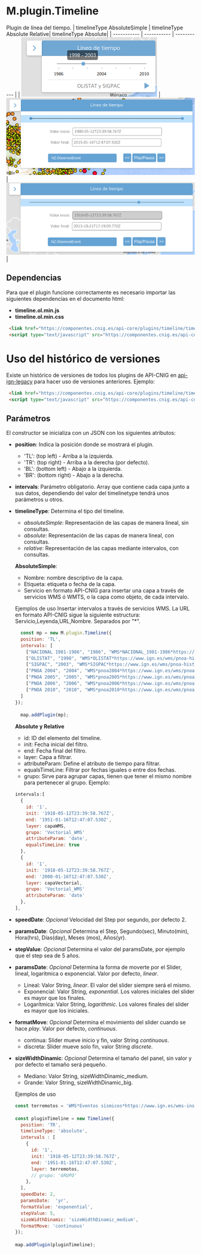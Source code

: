 # M.plugin.Timeline

Plugin de línea del tiempo.
| timelineType AbsoluteSimple  | timelineType Absolute Relative| timelineType Absolute|
| ----------- | ----------- | ----------- |
| ![Timeline Básico](./img/timeline_img.png "Timeline Básico")     | ![Timeline Dinámico](./img/timeline_imgDinamic.png "Timeline Dinámico")      | ![Timeline Absoluto](./img/timeline_imgDinamic2.png "Timeline Absoluto")      |


## Dependencias

Para que el plugin funcione correctamente es necesario importar las siguientes dependencias en el documento html:

- **timeline.ol.min.js**
- **timeline.ol.min.css**


```html
 <link href="https://componentes.cnig.es/api-core/plugins/timeline/timeline.ol.min.css" rel="stylesheet" />
 <script type="text/javascript" src="https://componentes.cnig.es/api-core/plugins/timeline/timeline.ol.min.js"></script>
```

# Uso del histórico de versiones

Existe un histórico de versiones de todos los plugins de API-CNIG en [api-ign-legacy](https://github.com/IGN-CNIG/API-CNIG/tree/master/api-ign-legacy/plugins) para hacer uso de versiones anteriores.
Ejemplo:
```html
 <link href="https://componentes.cnig.es/api-core/plugins/timeline/timeline-1.0.0.ol.min.css" rel="stylesheet" />
 <script type="text/javascript" src="https://componentes.cnig.es/api-core/plugins/timeline/timeline-1.0.0.ol.min.js"></script>
```

## Parámetros


El constructor se inicializa con un JSON con los siguientes atributos:

- **position**: Indica la posición donde se mostrará el plugin.
  - 'TL': (top left) - Arriba a la izquierda.
  - 'TR': (top right) - Arriba a la derecha (por defecto).
  - 'BL': (bottom left) - Abajo a la izquierda.
  - 'BR': (bottom right) - Abajo a la derecha.

- **intervals**: Parámetro obligatorio. Array que contiene cada capa junto a sus datos, dependiendo del valor del timelinetype tendrá unos parámetros u otros.

- **timelineType**: Determina el tipo del timeline.
  - _absoluteSimple_: Representación de las capas de manera lineal, sin consultas.
  - _absolute_: Representación de las capas de manera lineal, con consultas.
  - _relative_: Representación de las capas mediante intervalos, con consultas.

  **AbsoluteSimple**: 
  - Nombre: nombre descriptivo de la capa.
  - Etiqueta: etiqueta o fecha de la capa.
  - Servicio en formato API-CNIG para insertar una capa a través de servicios WMS ó WMTS, o la capa como objeto, de cada intervalo.
  
  Ejemplos de uso
  Insertar intervalos a través de servicios WMS. La URL en formato API-CNIG sigue la siguiente estructura: Servicio,Leyenda,URL,Nombre. Separados por "*".
  ```javascript
    const mp = new M.plugin.Timeline({
    position: 'TL',
    intervals: [
      ["NACIONAL 1981-1986", "1986", "WMS*NACIONAL_1981-1986*https://www.ign.es/wms/pnoa-historico*NACIONAL_1981-1986"],
      ["OLISTAT", "1998", "WMS*OLISTAT*https://www.ign.es/wms/pnoa-historico*OLISTAT"],
      ["SIGPAC", "2003", "WMS*SIGPAC*https://www.ign.es/wms/pnoa-historico*SIGPAC"],
      ["PNOA 2004", "2004", "WMS*pnoa2004*https://www.ign.es/wms/pnoa-historico*pnoa2004"],
      ["PNOA 2005", "2005", "WMS*pnoa2005*https://www.ign.es/wms/pnoa-historico*pnoa2005"],
      ["PNOA 2006", "2006", "WMS*pnoa2006*https://www.ign.es/wms/pnoa-historico*pnoa2006"],
      ["PNOA 2010", "2010", "WMS*pnoa2010*https://www.ign.es/wms/pnoa-historico*pnoa2010"]
    ]
  });

    map.addPlugin(mp);
  ```

  **Absolute y Relative**
  - id: ID del elemento del timeline.
  - init: Fecha inicial del filtro.
  - end: Fecha final del filtro.
  - layer: Capa a filtrar.
  - attributeParam: Define el atributo de tiempo para filtrar.
  - equalsTimeLine: Filtrar por fechas iguales o entre dos fechas. 
  - grupo: Sirve para agrupar capas, tienen que tener el mismo nombre para pertenecer al grupo. Ejemplo:
  ```javascript
  intervals:[
    {
      id: '1',
      init: '1918-05-12T23:39:58.767Z',
      end: '1951-01-16T12:47:07.530Z',
      layer: capaWMS,
      grupo: 'Vectorial_WMS'
      attributeParam: 'date',
      equalsTimeLine: true
    },
    {
      id: '1',
      init: '1918-05-12T23:39:58.767Z',
      end: '2000-01-16T12:47:07.530Z',
      layer: capaVectorial,
      grupo: 'Vectorial_WMS'
      attributeParam: 'date'
    },
  ],
  ```
- **speedDate**: _Opcional_ Velocidad del Step por segundo, por defecto 2.
- **paramsDate**: _Opcional_ Determina el Step, Segundo(sec), Minuto(min), Hora(hrs), Días(day), Meses (mos), Años(yr).
- **stepValue**: _Opcional_ Determina el valor del paramsDate, por ejemplo que el step sea de 5 años. 
- **paramsDate**: _Opcional_  Determina la forma de moverte por el Slider, lineal, logarítmica o exponencial. Valor por defecto, _linear_.
  - Lineal: Valor String, _linear_. El valor del slider siempre será el mismo.
  - Exponencial: Valor String, _exponential_. Los valores iniciales del slider es mayor que los finales.
  - Logarítmica: Valor String, _logarithmic_. Los valores finales del slider es mayor que los iniciales. 
- **formatMove**: _Opcional_  Determina el movimiento del slider cuando se hace _play_. Valor por defecto, _continuous_.
  - continua: Slider mueve inicio y fin, valor String _continuous_.
  - discreta: Slider mueve solo fin, valor String _discrete_.
- **sizeWidthDinamic**: _Opcional_  Determina el tamaño del panel, sin valor y por defecto el tamaño será pequeño.
  - Mediano: Valor String, sizeWidthDinamic_medium.
  - Grande: Valor String, sizeWidthDinamic_big.

  Ejemplos de uso
  ```javascript
  const terremotos = 'WMS*Eventos sísmicos*https://www.ign.es/wms-inspire/geofisica*NZ.ObservedEvent'

  const pluginTimeline = new Timeline({
    position: 'TR',
    timelineType: 'absolute',
    intervals : [
      {
        id: '1',
        init: '1918-05-12T23:39:58.767Z',
        end: '1951-01-16T12:47:07.530Z',
        layer: terremotos,
        // grupo: 'GRUPO'
      },
    ],
    speedDate: 2,
    paramsDate:  'yr',
    formatValue: 'exponential',
    stepValue: 5,
    sizeWidthDinamic: 'sizeWidthDinamic_medium',
    formatMove: 'continuous'
  });

  map.addPlugin(pluginTimeline);
  ```
